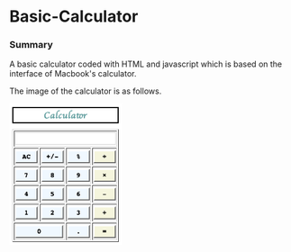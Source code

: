 # Basic-Calculator
### Summary  
A basic calculator coded with HTML and javascript which is based on the interface of Macbook's calculator.  

The image of the calculator is as follows.  

<img src="https://github.com/Melody-Lin/Basic-Calculator/blob/main/calculator_image.png" width="200" />

